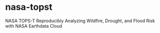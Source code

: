 # nasa-topst
NASA TOPS-T Reproducibly Analyzing Wildfire, Drought, and Flood Risk with NASA Earthdata Cloud
